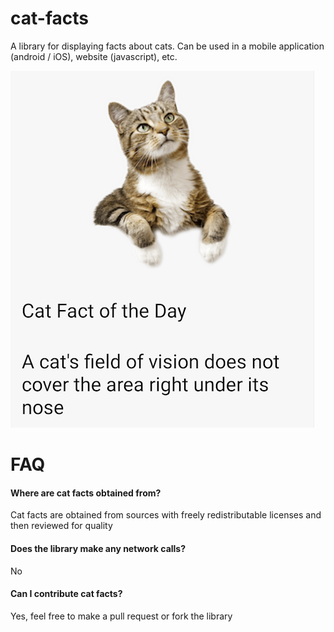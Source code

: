 # cat-facts

A library for displaying facts about cats. Can be used in a mobile application (android / iOS), website (javascript), etc.

<img src="/assets/sample.png" width="486" height="571">

# FAQ

#### Where are cat facts obtained from?

Cat facts are obtained from sources with freely redistributable licenses and then reviewed for quality

#### Does the library make any network calls?

No

#### Can I contribute cat facts?

Yes, feel free to make a pull request or fork the library
